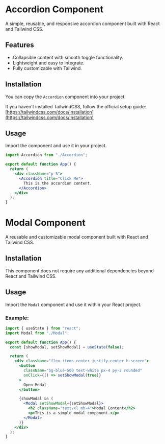 # Accordion Component

A simple, reusable, and responsive accordion component built with React and Tailwind CSS.

## Features
- Collapsible content with smooth toggle functionality.
- Lightweight and easy to integrate.
- Fully customizable with Tailwind.

## Installation
You can copy the `Accordion` component into your project.

If you haven't installed TailwindCSS, follow the official setup guide:  
[https://tailwindcss.com/docs/installation](https://tailwindcss.com/docs/installation)

## Usage
Import the component and use it in your project.

```jsx
import Accordion from "./Accordion";

export default function App() {
  return (
    <div className="p-5">
      <Accordion title="Click Me">
        This is the accordion content.
      </Accordion>
    </div>
  );
}
```
# Modal Component

A reusable and customizable modal component built with React and Tailwind CSS.

## Installation

This component does not require any additional dependencies beyond React and Tailwind CSS.

## Usage

Import the `Modal` component and use it within your React project.

### Example:

```jsx
import { useState } from "react";
import Modal from "./Modal";

export default function App() {
  const [showModal, setShowModal] = useState(false);

  return (
    <div className="flex items-center justify-center h-screen">
      <button
        className="bg-blue-500 text-white px-4 py-2 rounded"
        onClick={() => setShowModal(true)}
      >
        Open Modal
      </button>

      {showModal && (
        <Modal setShowModal={setShowModal}>
          <h2 className="text-xl mb-4">Modal Content</h2>
          <p>This is a simple modal component.</p>
        </Modal>
      )}
    </div>
  );
}
```